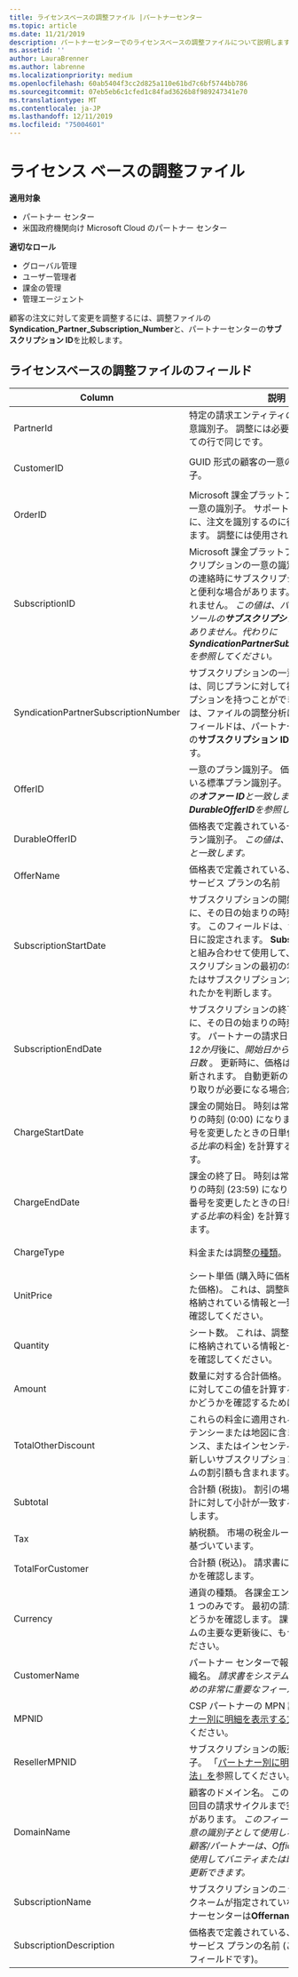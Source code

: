 ```yaml
---
title: ライセンスベースの調整ファイル |パートナーセンター
ms.topic: article
ms.date: 11/21/2019
description: パートナーセンターでのライセンスベースの調整ファイルについて説明します。
ms.assetid: ''
author: LauraBrenner
ms.author: labrenne
ms.localizationpriority: medium
ms.openlocfilehash: 60ab5404f3cc2d825a110e61bd7c6bf5744bb786
ms.sourcegitcommit: 07eb5eb6c1cfed1c84fad3626b8f989247341e70
ms.translationtype: MT
ms.contentlocale: ja-JP
ms.lasthandoff: 12/11/2019
ms.locfileid: "75004601"
---
```

# <a name="license-based-reconciliation-files"></a>ライセンス ベースの調整ファイル

**適用対象**

- パートナー センター
- 米国政府機関向け Microsoft Cloud のパートナー センター

**適切なロール**
-   グローバル管理
-   ユーザー管理者
-   課金の管理
-   管理エージェント

顧客の注文に対して変更を調整するには、調整ファイルの**Syndication_Partner_Subscription_Number**と、パートナーセンターの**サブスクリプション ID**を比較します。

## <a name="fields-in-license-based-reconciliation-files"></a>ライセンスベースの調整ファイルのフィールド

| Column | 説明 | サンプル値 |
| ------ | ----------- | ------------ |
| PartnerId | 特定の請求エンティティの GUID 形式の一意識別子。 調整には必要ありません。 すべての行で同じです。 | *8ddd03642-テスト-46b58d356b4e* |
| CustomerID | GUID 形式の顧客の一意の Microsoft 識別子。 | *12ABCD34-001A-BCD2-987C-3210ABCD5678* |
| OrderID | Microsoft 課金プラットフォームでの注文の一意の識別子。 サポートに連絡するときに、注文を識別するのに役立つ場合があります。 調整には使用されません。 | *566890604832738111* |
| SubscriptionID | Microsoft 課金プラットフォームでのサブスクリプションの一意の識別子。 サポートへの連絡時にサブスクリプションを特定すると便利な場合があります。 調整には使用されません。 *この値は、パートナー管理コンソールの**サブスクリプション ID**と同じではありません。代わりに**SyndicationPartnerSubscriptionNumber**を参照してください。* | *usCBMgAAAAAAAAIA* |
| SyndicationPartnerSubscriptionNumber | サブスクリプションの一意の識別子。 顧客は、同じプランに対して複数のサブスクリプションを持つことができます。 この列は、ファイルの調整分析に重要です。 このフィールドは、パートナー管理コンソールの**サブスクリプション ID**にマップされます。 | *fb977ab5-テスト-24c8d9591708* |
| OfferID | 一意のプラン識別子。 価格表に定義されている標準プラン識別子。 *この値は、価格表の**オファー ID**と一致しません。代わりに**DurableOfferID**を参照してください。* | *FE616D64-E9A8-40EF-843F-152E9BBEF3D1* |
| DurableOfferID | 価格表で定義されている一意の永続的なプラン識別子。 *この値は、価格表の**プラン ID**と一致します。* | *1017D7F3-6D7F-4BFA-BDD8-79BC8F104E0C* |
| OfferName | 価格表で定義されている、顧客が購入したサービス プランの名前 | *Microsoft Office 365 (プラン E3)* |
| SubscriptionStartDate | サブスクリプションの開始日。 時刻は常に、その日の始まりの時刻 (0:00) になります。 このフィールドは、注文が送信された日に設定されます。 **Subscriptionenddate**と組み合わせて使用して、顧客がまだサブスクリプションの最初の年内にあるか、またはサブスクリプションが次の年に更新されたかを判断します。 | *2/1/2019 0:00* |
| SubscriptionEndDate | サブスクリプションの終了日。 時刻は常に、その日の始まりの時刻 (0:00) になります。 パートナーの請求日または*更新日から12か月*後に、*開始日から12か月を加算した日数*  。 更新時に、価格は最新の価格表に更新されます。 自動更新の前に、顧客とのやり取りが必要になる場合があります。 | *2/1/2019 0:00* |
| ChargeStartDate | 課金の開始日。 時刻は常に、その日の始まりの時刻 (0:00) になります。 顧客が座席番号を変更したときの日単位の料金 (*pro 対する比率*の料金) を計算するために使用されます。 | *2/1/2019 0:00* |
| ChargeEndDate | 課金の終了日。 時刻は常に、その日の終わりの時刻 (23:59) になります。 顧客が座席番号を変更したときの日単位の料金 (*pro 対する比率*の料金) を計算するために使用されます。 | *2/28/2019 23:59* |
| ChargeType | 料金または調整[の種類](recon-file-charge-types.md)。 | [料金の種類](recon-file-charge-types.md)を参照してください。 |
| UnitPrice | シート単価 (購入時に価格表に公開されていた価格)。 これは、調整時に請求システムに格納されている情報と一致していることを確認してください。 | *6.82* |
| Quantity | シート数。 これは、調整時に請求システムに格納されている情報と一致していることを確認してください。 | *2* |
| Amount | 数量に対する合計価格。 金額の計算が顧客に対してこの値を計算する方法と一致するかどうかを確認するために使用されます。 | *13.32* |
| TotalOtherDiscount | これらの料金に適用される割引額。 コンピテンシーまたは地図に含まれる製品ライセンス、またはインセンティブの対象となる新しいサブスクリプションには、このコラムの割引額も含まれます。 | *2.32* |
| Subtotal | 合計額 (税抜)。 割引の場合、予想される合計に対して小計が一致するかどうかを確認します。 | *11* |
| Tax | 納税額。 市場の税金ルールと特定の状況に基づいています。 | *0* |
| TotalForCustomer | 合計額 (税込)。 請求書に課税されるかどうかを確認します。 | *11* |
| Currency | 通貨の種類。 各課金エンティティの通貨は 1 つのみです。 最初の請求書と一致するかどうかを確認します。 課金プラットフォームの主要な更新後に、もう一度確認してください。 | *EUR* |
| CustomerName | パートナー センターで報告される顧客の組織名。 *請求書をシステム情報と調整するための非常に重要なフィールドです。* | *テスト顧客 A* |
| MPNID | CSP パートナーの MPN 識別子。 「[パートナー別に明細を表示する方法」を](use-the-reconciliation-files.md#itemize-reconciliation-files-by-partner)参照してください。 | *4390934* |
| ResellerMPNID | サブスクリプションの販売店の MPN 識別子。 「[パートナー別に明細を表示する方法」を](use-the-reconciliation-files.md#itemize-reconciliation-files-by-partner)参照してください。 | *4390934* |
| DomainName | 顧客のドメイン名。 このフィールドは、2 回目の請求サイクルまで空白になる可能性があります。 *このフィールドは、顧客の一意の識別子として使用しないでください。顧客/パートナーは、Office 365 ポータルを使用してバニティまたは既定のドメインを更新できます。* | *example.onmicrosoft.com* |
| SubscriptionName | サブスクリプションのニックネーム。 ニックネームが指定されていない場合、パートナーセンターは**Offername**を使用します。 | *プロジェクトをオンラインにする* |
| SubscriptionDescription | 価格表で定義されている、顧客が購入したサービス プランの名前 (これは**オフ**と同じフィールドです)。 | *PROJECT ONLINE PREMIUM (プロジェクトクライアントなし)* |
